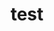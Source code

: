 ---
sub_projects:
- project_email: lava-test
  project_link_name: lava-test
  project_maintainers: ''
  project_name: lava-test
  project_patches_url: http://patches.linaro.org/api/projects/31/?format=json
  project_scm_url: ''
  project_url: n/a
- project_email: https://review.linaro.org
  project_link_name: test-definitions
  project_maintainers: ''
  project_name: test-definitions
  project_patches_url: http://patches.linaro.org/api/projects/248/?format=json
  project_scm_url: https://git.linaro.org/qa/test-definitions.git
  project_url: https://git.linaro.org/qa/test-definitions.git/commit
title: test
---
